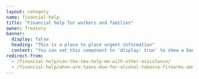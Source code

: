 ```yaml
---
layout: category
name: financial-help
title: "Financial help for workers and families"
owner: Treasury
banner:
  display: false
  heading: "This is a place to place urgent information"
  content: "You can set this component to 'display: true' to show a banner at the top of the page."
redirect-from:
  - /financial-help/can-the-sba-help-me-with-other-assistance/
  - /financial-help/when-are-taxes-due-for-alcohol-tobacco-firearms-ammunition-businesses/
---
```

